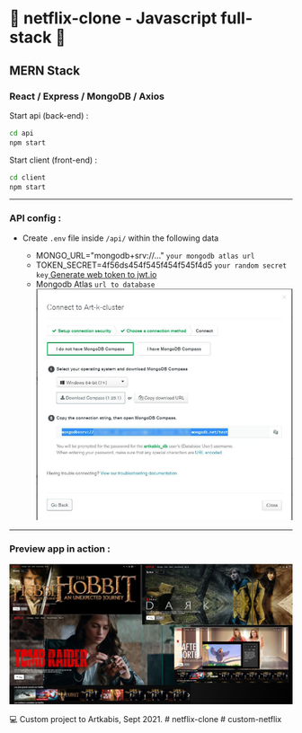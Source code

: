 # 🚀 netflix-clone - Javascript full-stack 🚀
## MERN Stack
### React / Express / MongoDB / Axios

Start api (back-end) : 
```bash
cd api 
npm start
```
Start client (front-end) : 
```bash
cd client 
npm start
```

_____________________________

### API config :

* Create `.env` file inside `/api/` within the following data
  - MONGO_URL="mongodb+srv://..." `your mongodb atlas url`
  - TOKEN_SECRET=4f56ds454f545f454f545f4d5 `your random secret key`[ Generate web token to jwt.io ](https://jwt.io/)
  
  * Mongodb Atlas `url to database` ![Interface Mongod](./client/public/mogodb-atlas-connecting.jpg "MongoDb interface")
_________________________
  
### Preview app in action :

![Screenshot app Netflix clone](./client/public/screen-netflix-clone-full.jpg "Screenshot")

  
💻 Custom project to Artkabis, Sept 2021.
#   n e t f l i x - c l o n e 
 
 #   c u s t o m - n e t f l i x 
 
 